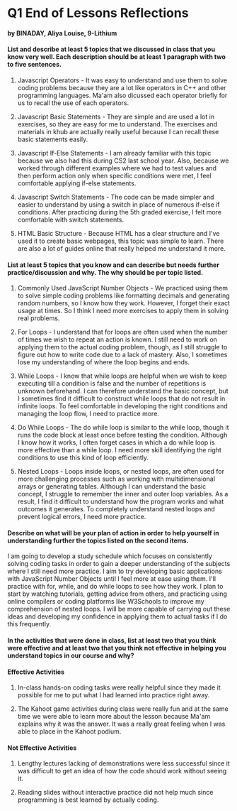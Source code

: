 # Q1 End of Lessons Reflections

#### by BINADAY, Aliya Louise, 9-Lithium 

#### List and describe at least 5 topics that we discussed in class that you know very well. Each description should be at least 1 paragraph with two to five sentences.


1. Javascript Operators - It was easy to understand and use them to solve coding problems because they are a lot like operators in C++ and other programming languages. Ma'am also dicussed each operator briefly for us to recall the use of each operators.

2. Javascript Basic Statements - They are simple and are used a lot in exercises, so they are easy for me to understand. The exercises and materials in khub are actually really useful because I can recall these basic statements easily.

3. Javascript If-Else Statements - I am already familiar with this topic because we also had this during CS2 last school year. Also, because we worked through different examples where we had to test values and then perform action only when specific conditions were met, I feel comfortable applying if-else statements. 


4. Javascript Switch Statements - The code can be made simpler and easier to understand by using a switch in place of numerous if-else if conditions. After practicing during the 5th graded exercise, I felt more comfortable with switch statements.


5. HTML Basic Structure - Because HTML has a clear structure and I've used it to create basic webpages, this topic was simple to learn. There are also a lot of guides online that really helped me understand it more.

#### List at least 5 topics that you know and can describe but needs further practice/discussion and why. The why should be per topic listed.  

1. Commonly Used JavaScript Number Objects - We practiced using them to solve simple coding problems like formatting decimals and generating random numbers, so I know how they work. However, I forget their exact usage at times. So I think I need more exercises to apply them in solving real problems.

2. For Loops - I understand that for loops are often used when the number of times we wish to repeat an action is known. I still need to work on applying them to the actual coding problem, though, as I still struggle to figure out how to write code due to a lack of mastery. Also,  I sometimes lose my understanding of where the loop begins and ends.

3. While Loops - I know that while loops are helpful when we wish to keep executing till a condition is false and the number of repetitions is unknown beforehand. I can therefore understand the basic concept, but I sometimes find it difficult to construct while loops that do not result in infinite loops. To feel comfortable in developing the right conditions and managing the loop flow, I need to practice more.

4. Do While Loops - The do while loop is similar to the while loop, though it runs the code block at least once before testing the condition. Although I know how it works, I often forget cases in which a do while loop is more effective than a while loop. I need more skill identifying the right conditions to use this kind of loop efficiently.

5. Nested Loops - Loops inside loops, or nested loops, are often used for more challenging processes such as working with multidimensional arrays or generating tables.  Although I can understand the basic concept, I struggle to remember the inner and outer loop variables.  As a result, I find it difficult to understand how the program works and what outcomes it generates.  To completely understand nested loops and prevent logical errors, I need more practice.

#### Describe on what will be your plan of action in order to help yourself in understanding further the topics listed on the second items.

I am going to develop a study schedule which focuses on consistently solving coding tasks in order to gain a deeper understanding of the subjects where I still need more practice. I aim to try developing basic applications with JavaScript Number Objects until I feel more at ease using them. I'll practice with for, while, and do while loops to see how they work. I plan to start by watching tutorials, getting advice from others, and practicing using online compilers or coding platforms like W3Schools to improve my comprehension of nested loops. I will be more capable of carrying out these ideas and developing my confidence in applying them to actual tasks if I do this frequently.

#### In the activities that were done in class, list at least two that you think were effective and at least two that you think not effective in helping you understand topics in our course and why?
#### Effective Activities

1. In-class hands-on coding tasks were really helpful since they made it possible for me to put what I had learned into practice right away.

2. The Kahoot game activities during class were really fun and at the same time we were able to learn more about the lesson because Ma'am explains why it was the answer. It was a really great feeling when I was able to place in the Kahoot podium.

#### Not Effective Activities

1. Lengthy lectures lacking of demonstrations were less successful
since it was difficult to get an idea of how the code should work without seeing it.

2. Reading slides without interactive practice did not help much since programming is best learned by actually coding.

